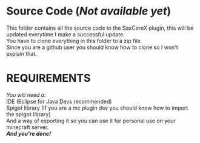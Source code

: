 # Source Code (*Not available yet*)
This folder contains all the source code to the SaxCoreX plugin, this will be updated everytime I make a successful update.\
You have to clone everything in this folder to a zip file.\
Since you are a github user you should know how to clone so I won't explain that.

# REQUIREMENTS
*You will need a:*\
IDE (Eclipse for Java Devs recommended)\
Spigot library (If you are a mc plugin dev you should know how to import the spigot library)\
And a way of exporting it so you can use it for personal use on your minecraft server.\
***And you're done!***
